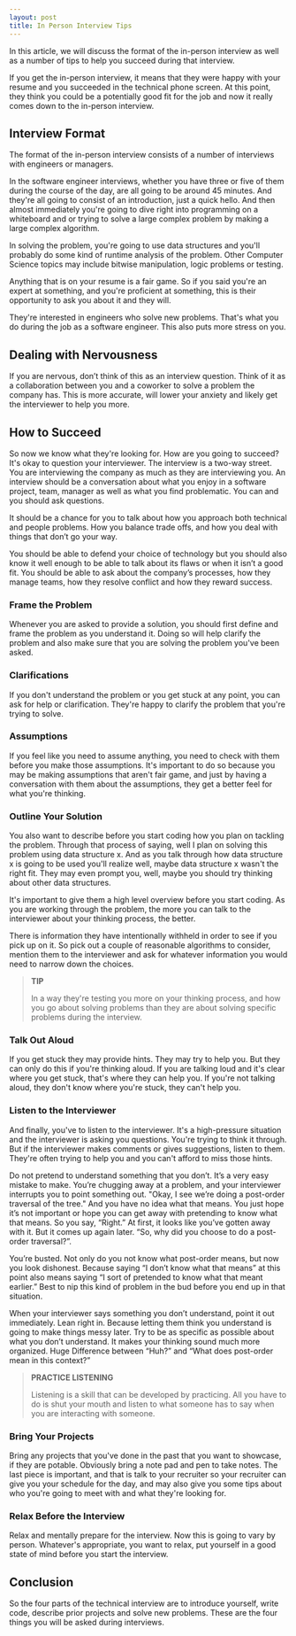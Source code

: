 ```yaml
---
layout: post
title: In Person Interview Tips
---
```


In this article, we will discuss the format of the in-person interview as well as a number of tips to help you succeed during that interview.

If you get the in-person interview, it means that they were happy with your resume and you succeeded in the technical phone screen. At this point, they think you could be a potentially good fit for the job and now it really comes down to the in-person interview.

## Interview Format

The format of the in-person interview consists of a number of interviews with engineers or managers.

In the software engineer interviews, whether you have three or five of them during the course of the day, are all going to be around 45 minutes. And they're all going to consist of an introduction, just a quick hello. And then almost immediately you're going to dive right into programming on a whiteboard and or trying to solve a large complex problem by making a large complex algorithm.

In solving the problem, you're going to use data structures and you'll probably do some kind of runtime analysis of the problem. Other Computer Science topics may include bitwise manipulation, logic problems or testing.

Anything that is on your resume is a fair game. So if you said you're an expert at something, and you're proficient at something, this is their opportunity to ask you about it and they will.

They're interested in engineers who solve new problems. That's what you do during the job as a software engineer. This also puts more stress on you. 

## Dealing with Nervousness

If you are nervous, don’t think of this as an interview question. Think of it as a collaboration between you and a coworker to solve a problem the company has. This is more accurate, will lower your anxiety and likely get the interviewer to help you more.

## How to Succeed

So now we know what they're looking for. How are you going to succeed? It's okay to question your interviewer. The interview is a two-way street. You are interviewing the company as much as they are interviewing you. An interview should be a conversation about what you enjoy in a software project, team, manager as well as what you find problematic. You can and you should ask questions. 

It should be a chance for you to talk about how you approach both technical and people problems. How you balance trade offs, and how you deal with things that don’t go your way. 

You should be able to defend your choice of technology but you should also know it well enough to be able to talk about its flaws or when it isn’t a good fit. You should be able to ask about the company’s processes, how they manage teams, how they resolve conflict and how they reward success.

### Frame the Problem

Whenever you are asked to provide a solution, you should first define and frame the problem as you understand it. Doing so will help clarify the problem and also make sure that you are solving the problem you've been asked.

### Clarifications

If you don't understand the problem or you get stuck at any point, you can ask for help or clarification. They're happy to clarify the problem that you're trying to solve.

### Assumptions

If you feel like you need to assume anything, you need to check with them before you make those assumptions. It's important to do so because you may be making assumptions that aren't fair game, and just by having a conversation with them about the assumptions, they get a better feel for what you're thinking.

### Outline Your Solution

You also want to describe before you start coding how you plan on tackling the problem. Through that process of saying, well I plan on solving this problem using data structure x. And as you talk through how data structure x is going to be used you'll realize well, maybe data structure x wasn't the right fit. They may even prompt you, well, maybe you should try thinking about other data structures.

It's important to give them a high level overview before you start coding. As you are working through the problem, the more you can talk to the interviewer about your thinking process, the better.

There is information they have intentionally withheld in order to see if you pick up on it. So pick out a couple of reasonable algorithms to consider, mention them to the interviewer and ask for whatever information you would need to narrow down the choices.

<blockquote class="note">
  <strong>TIP</strong> 
  <p>
    In a way they're testing you more on your thinking process, and how you go about solving problems than they are about solving specific problems during the interview.
  </p>
</blockquote>

### Talk Out Aloud

If you get stuck they may provide hints. They may try to help you. But they can only do this if you're thinking aloud. If you are talking loud and it's clear where you get stuck, that's where they can help you. If you're not talking aloud, they don't know where you're stuck, they can't help you.

### Listen to the Interviewer

And finally, you've to listen to the interviewer. It's a high-pressure situation and the interviewer is asking you questions. You're trying to think it through. But if the interviewer makes comments or gives suggestions, listen to them. They're often trying to help you and you can't afford to miss those hints.

Do not pretend to understand something that you don’t. It’s a very easy mistake to make. You’re chugging away at a problem, and your interviewer interrupts you to point something out. "Okay, I see we’re doing a post-order traversal of the tree." And you have no idea what that means. You just hope it’s not important or hope you can get away with pretending to know what that means. So you say, “Right.” At first, it looks like you’ve gotten away with it. But it comes up again later. “So, why did you choose to do a post-order traversal?”.

You’re busted. Not only do you not know what post-order means, but now you look dishonest. Because saying “I don’t know what that means” at this point also means saying “I sort of pretended to know what that meant earlier.” Best to nip this kind of problem in the bud before you end up in that situation.

When your interviewer says something you don’t understand, point it out immediately. Lean right in. Because letting them think you understand is going to make things messy later. Try to be as specific as possible about what you don’t understand. It makes your thinking sound much more organized. Huge Difference between “Huh?” and “What does post-order mean in this context?”

<blockquote class="note">
  <strong>PRACTICE LISTENING</strong> 
  <p>
    Listening is a skill that can be developed by practicing. All you have to do is shut your mouth and listen to what someone has to say when you are interacting with someone.
  </p>
</blockquote>


### Bring Your Projects

Bring any projects that you've done in the past that you want to showcase, if they are potable. Obviously bring a note pad and pen to take notes. The last piece is important, and that is talk to your recruiter so your recruiter can give you your schedule for the day, and may also give you some tips about who you're going to meet with and what they're looking for.

### Relax Before the Interview

Relax and mentally prepare for the interview. Now this is going to vary by person. Whatever's appropriate, you want to relax, put yourself in a good state of mind before you start the interview.

## Conclusion

So the four parts of the technical interview are to introduce yourself, write code, describe prior projects and solve new problems. These are the four things you will be asked during interviews.
